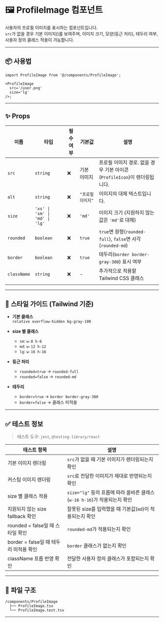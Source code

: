 # 🖼️ ProfileImage 컴포넌트

사용자의 프로필 이미지를 표시하는 컴포넌트입니다.  
`src`가 없을 경우 기본 이미지(<ProfileIcon />)를 보여주며, 이미지 크기, 모양(둥근 처리), 테두리 여부, 사용자 정의 클래스 적용이 가능합니다.

---

## 📦 사용법

```tsx
import ProfileImage from '@/components/ProfileImage';

<ProfileImage
  src='/user.png'
  size='lg'
/>;
```

---

## ✨ Props

| 이름        | 타입                           | 필수 여부 | 기본값            | 설명                                                                     |
| ----------- | ------------------------------ | --------- | ----------------- | ------------------------------------------------------------------------ |
| `src`       | `string`                       | ❌        | 기본 이미지       | 프로필 이미지 경로. 없을 경우 기본 아이콘(`ProfileIcon`)이 렌더링됩니다. |
| `alt`       | `string`                       | ❌        | `"프로필 이미지"` | 이미지의 대체 텍스트입니다.                                              |
| `size`      | `'xs' \| 'sm' \| 'md' \| 'lg'` | ❌        | `'md'`            | 이미지 크기 (지원하지 않는 값은 `'md'`로 대체)                           |
| `rounded`   | `boolean`                      | ❌        | `true`            | `true`면 원형(`rounded-full`), `false`면 사각(`rounded-md`)              |
| `border`    | `boolean`                      | ❌        | `true`            | 테두리(`border border-gray-300`) 표시 여부                               |
| `className` | `string`                       | ❌        | -                 | 추가적으로 적용할 Tailwind CSS 클래스                                    |
|             |

---

## 🎨 스타일 가이드 (Tailwind 기준)

- **기본 클래스**  
  `relative overflow-hidden bg-gray-100`

- **size 별 클래스**

  - `sm`: `w-8 h-8`
  - `md`: `w-12 h-12`
  - `lg`: `w-16 h-16`

- **둥근 처리**

  - `rounded=true` → `rounded-full`
  - `rounded=false` → `rounded-md`

- **테두리**
  - `border=true` → `border border-gray-300`
  - `border=false` → 클래스 미적용

---

## ✅ 테스트 정보

> 테스트 도구: `jest`, `@testing-library/react`

| 테스트 항목                            | 설명                                                                      |
| -------------------------------------- | ------------------------------------------------------------------------- |
| 기본 이미지 렌더링                     | `src`가 없을 때 기본 이미지가 렌더링되는지 확인                           |
| 커스텀 이미지 렌더링                   | `src`로 전달한 이미지가 제대로 반영되는지 확인                            |
| size 별 클래스 적용                    | `size="lg"` 등의 프롭에 따라 올바른 클래스(`w-16 h-16`)가 적용되는지 확인 |
| 지원되지 않는 size fallback 확인       | 잘못된 size를 입력했을 때 기본값(`md`)이 적용되는지 확인                  |
| rounded = false일 때 스타일 확인       | `rounded-md`가 적용되는지 확인                                            |
| border = false일 때 테두리 미적용 확인 | `border` 클래스가 없는지 확인                                             |
| className 프롭 반영 확인               | 전달한 사용자 정의 클래스가 포함되는지 확인                               |

---

## 📁 파일 구조

```
/components/ProfileImage
  ├── ProfileImage.tsx
  └── ProfileImage.test.tsx
```

---
